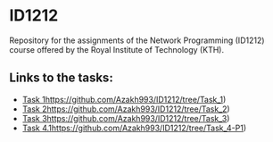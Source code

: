 # ID1212
Repository for the assignments of the Network Programming (ID1212) course offered by the Royal Institute of Technology (KTH). 

## Links to the tasks:
* [Task 1](https://github.com/Azakh993/ID1212/tree/Task_1)https://github.com/Azakh993/ID1212/tree/Task_1)
* [Task 2](https://github.com/Azakh993/ID1212/tree/Task_1)https://github.com/Azakh993/ID1212/tree/Task_2)
* [Task 3](https://github.com/Azakh993/ID1212/tree/Task_1)https://github.com/Azakh993/ID1212/tree/Task_3)
* [Task 4.1](https://github.com/Azakh993/ID1212/tree/Task_1)https://github.com/Azakh993/ID1212/tree/Task_4-P1)
